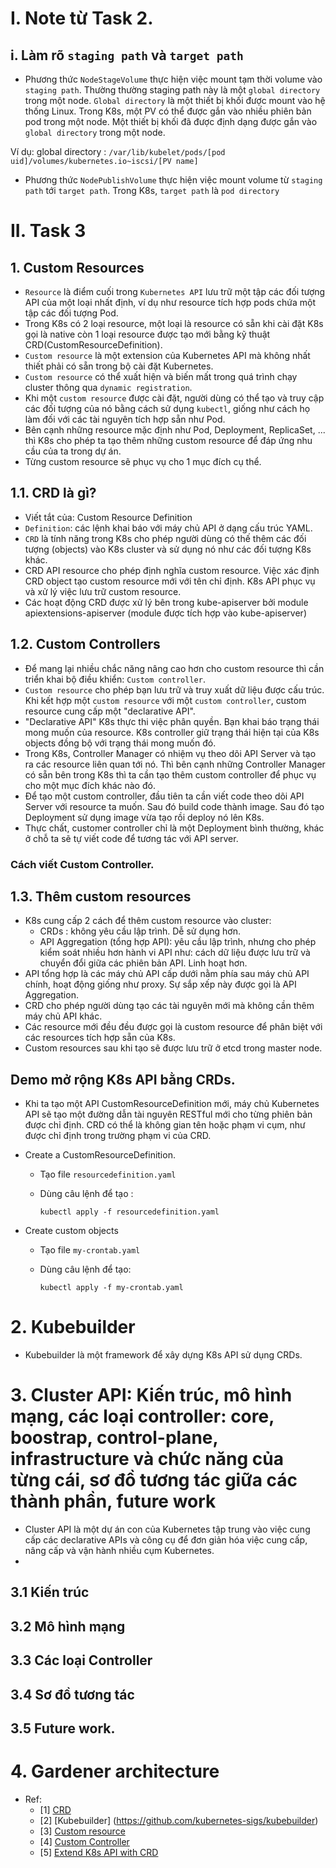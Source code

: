 # I. Note từ Task 2.
## i. Làm rõ `staging path` và `target path`
- Phương thức `NodeStageVolume` thực hiện việc mount tạm thời volume vào `staging path`. Thường thường staging path này là một `global directory` trong một node. `Global directory` là một thiết bị khối được mount vào hệ thống Linux. Trong K8s, một PV có thể được gắn vào nhiều phiên bản pod trong một node. Một thiết bị khối đã được định dạng được gắn vào `global directory` trong một node. 

Ví dụ: global directory : ``/var/lib/kubelet/pods/[pod uid]/volumes/kubernetes.io~iscsi/[PV
name]``
- Phương thức `NodePublishVolume` thực hiện việc mount volume từ `staging path` tới `target path`. Trong K8s, `target path` là `pod directory`  
# II. Task 3
## 1. Custom Resources
- `Resource` là điểm cuối trong `Kubernetes API` lưu trữ một tập các đối tượng API của một loại nhất định, ví dụ như resource tích hợp pods chứa một tập các đối tượng Pod.
- Trong K8s có 2 loại resource, một loại là resource có sẵn khi cài đặt K8s gọi là native còn 1 loại resource được tạo mới bằng kỹ thuật CRD(CustomResourceDefinition).
- `Custom resource` là một extension của Kubernetes API mà không nhất thiết phải có sẵn trong bộ cài đặt Kubernetes. 
- `Custom resource` có thể xuất hiện và biến mất trong quá trình chạy cluster thông qua `dynamic registration`.
- Khi một `custom resource` được cài đặt, người dùng có thể tạo và truy cập các đối tượng của nó bằng cách sử dụng `kubectl`, giống như cách họ làm đối với các tài nguyên tích hợp sẵn như Pod.
- Bên cạnh những resource mặc định như Pod, Deployment, ReplicaSet, ... thì K8s cho phép ta tạo thêm những custom resource để đáp ứng nhu cầu của ta trong dự án.
- Từng custom resource sẽ phục vụ cho 1 mục đích cụ thể. 
## 1.1. CRD là gì?
- Viết tắt của: Custom Resource Definition
- `Definition`: các lệnh khai báo với máy chủ API ở dạng cấu trúc YAML.
- `CRD` là tính năng trong K8s cho phép người dùng có thế thêm các đối tượng (objects) vào K8s cluster và sử dụng nó như các đối tượng K8s khác.
- CRD API resource cho phép định nghĩa custom resource. Việc xác định CRD object tạo custom resource mới với tên chỉ định. K8s API phục vụ và xử lý việc lưu trữ custom resource.
- Các hoạt động CRD được xử lý bên trong kube-apiserver bởi module apiextensions-apiserver (module được tích hợp vào kube-apiserver)
## 1.2. Custom Controllers
- Để mang lại nhiều chắc năng nâng cao hơn cho custom resource thì cần triển khai bộ điều khiển: `Custom controller`.
- `Custom resource` cho phép bạn lưu trữ và truy xuất dữ liệu được cấu trúc. Khi kết hợp một `custom resource` với một `custom controller`, custom resource cung cấp một "declarative API".
- "Declarative API" K8s thực thi việc phân quyền. Bạn khai báo trạng thái mong muốn của resource. K8s controller giữ trạng thái hiện tại của K8s objects đồng bộ với trạng thái mong muốn đó.
- Trong K8s, Controller Manager có nhiệm vụ theo dõi API Server và tạo ra các resource liên quan tới nó. Thì bên cạnh những Controller Manager có sẵn bên trong K8s thì ta cần tạo thêm custom controller để phục vụ cho một mục đích khác nào đó.
- Để tạo một custom controller, đầu tiên ta cần viết code theo dõi API Server với resource ta muốn. Sau đó build code thành image. Sau đó tạo Deployment sử dụng image vừa tạo rồi deploy nó lên K8s. 
- Thực chất, customer controller chỉ là một Deployment bình thường, khác ở chỗ ta sẽ tự viết code để tương tác với API server.

### Cách viết Custom Controller.

## 1.3. Thêm custom resources
- K8s cung cấp 2 cách để thêm custom resource vào cluster:
    - CRDs : không yêu cầu lập trình. Dễ sử dụng hơn. 
    - API Aggregation (tổng hợp API): yêu cầu lập trình, nhưng cho phép kiểm soát nhiều hơn hành vi API như: cách dữ liệu được lưu trữ và chuyển đổi giữa các phiên bản API. Linh hoạt hơn.
- API tổng hợp là các máy chủ API cấp dưới nằm phía sau máy chủ API chính, hoạt động giống như proxy. Sự sắp xếp này được gọi là API Aggregation.
- CRD cho phép người dùng tạo các tài nguyên mới mà không cần thêm máy chủ API khác.
- Các resource mới đều đều được gọi là custom resource để phân biệt với các resources tích hợp sẵn của K8s.
- Custom resources sau khi tạo sẽ được lưu trữ ở etcd trong master node.
## Demo mở rộng K8s API bằng CRDs.
- Khi ta tạo một API CustomResourceDefinition mới, máy chủ Kubernetes API sẽ tạo một đường dẫn tài nguyên RESTful mới cho từng phiên bản được chỉ định. CRD có thể là không gian tên hoặc phạm vi cụm, như được chỉ định trong trường phạm vi của CRD.
- Create a CustomResourceDefinition.

    - Tạo file `resourcedefinition.yaml`

    - Dùng câu lệnh để tạo : 

        ```
        kubectl apply -f resourcedefinition.yaml
        ```
- Create custom objects

    - Tạo file `my-crontab.yaml`

    - Dùng câu lệnh để tạo:
        ```
        kubectl apply -f my-crontab.yaml
        ```

# 2. Kubebuilder

- Kubebuilder là một framework để xây dựng K8s API sử dụng CRDs.

# 3. Cluster API: Kiến trúc, mô hình mạng, các loại controller: core, boostrap, control-plane, infrastructure và chức năng của từng cái, sơ đồ tương tác giữa các thành phần, future work
- Cluster API là một dự án con của Kubernetes tập trung vào việc cung cấp các declarative APIs và công cụ để đơn giản hóa việc cung cấp, nâng cấp và vận hành nhiều cụm Kubernetes.
- 
## 3.1 Kiến trúc
## 3.2 Mô hình mạng
## 3.3 Các loại Controller
## 3.4 Sơ đồ tương tác
## 3.5 Future work.

# 4. Gardener architecture





- Ref:
    - [1] [CRD](https://kubernetes.io/docs/concepts/extend-kubernetes/api-extension/custom-resources/#:~:text=The%20CustomResourceDefinition%20API%20resource%20allows,a%20valid%20DNS%20subdomain%20name.) 
    - [2] [Kubebuilder] (https://github.com/kubernetes-sigs/kubebuilder)
    - [3] [Custom resource](https://kubernetes.io/docs/concepts/extend-kubernetes/api-extension/custom-resources/)
    - [4] [Custom Controller](https://github.com/kubernetes/sample-controller)
    - [5] [Extend K8s API with CRD](https://kubernetes.io/docs/tasks/extend-kubernetes/custom-resources/custom-resource-definitions/)

